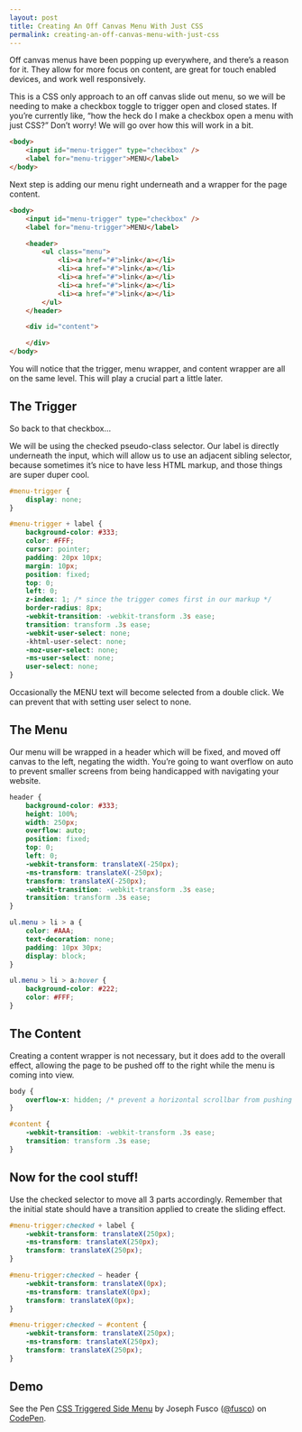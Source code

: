 ```yaml
---
layout: post
title: Creating An Off Canvas Menu With Just CSS
permalink: creating-an-off-canvas-menu-with-just-css
---
```


Off canvas menus have been popping up everywhere, and there’s a reason for it. They allow for more focus on content, are great for touch enabled devices, and work well responsively.

This is a CSS only approach to an off canvas slide out menu, so we will be needing to make a checkbox toggle to trigger open and closed states. If you’re currently like, “how the heck do I make a checkbox open a menu with just CSS?” Don’t worry! We will go over how this will work in a bit.

```html
<body>
	<input id="menu-trigger" type="checkbox" />
	<label for="menu-trigger">MENU</label>
</body>
```

Next step is adding our menu right underneath and a wrapper for the page content.

```html
<body>
	<input id="menu-trigger" type="checkbox" />
	<label for="menu-trigger">MENU</label>

	<header>
		<ul class="menu">
			<li><a href="#">link</a></li>
			<li><a href="#">link</a></li>
			<li><a href="#">link</a></li>
			<li><a href="#">link</a></li>
			<li><a href="#">link</a></li>
		</ul>
	</header>

	<div id="content">

	</div>
</body>
```

You will notice that the trigger, menu wrapper, and content wrapper are all on the same level. This will play a crucial part a little later.

## The Trigger

So back to that checkbox…

We will be using the checked pseudo-class selector. Our label is directly underneath the input, which will allow us to use an adjacent sibling selector, because sometimes it’s nice to have less HTML markup, and those things are super duper cool.

```css
#menu-trigger {
	display: none;
}

#menu-trigger + label {
	background-color: #333;
	color: #FFF;
	cursor: pointer;
	padding: 20px 10px;
	margin: 10px;
	position: fixed;
	top: 0;
	left: 0;
	z-index: 1; /* since the trigger comes first in our markup */
	border-radius: 8px;
	-webkit-transition: -webkit-transform .3s ease;
	transition: transform .3s ease;
	-webkit-user-select: none;
	-khtml-user-select: none;
	-moz-user-select: none;
	-ms-user-select: none;
	user-select: none;
}
```

Occasionally the MENU text will become selected from a double click. We can prevent that with setting user select to none.

## The Menu

Our menu will be wrapped in a header which will be fixed, and moved off canvas to the left, negating the width. You’re going to want overflow on auto to prevent smaller screens from being handicapped with navigating your website.

```css
header {
	background-color: #333;
	height: 100%;
	width: 250px;
	overflow: auto;
	position: fixed;
	top: 0;
	left: 0;
	-webkit-transform: translateX(-250px);
	-ms-transform: translateX(-250px);
	transform: translateX(-250px);
	-webkit-transition: -webkit-transform .3s ease;
	transition: transform .3s ease;
}

ul.menu > li > a {
	color: #AAA;
	text-decoration: none;
	padding: 10px 30px;
	display: block;
}

ul.menu > li > a:hover {
	background-color: #222;
	color: #FFF;
}
```

## The Content

Creating a content wrapper is not necessary, but it does add to the overall effect, allowing the page to be pushed off to the right while the menu is coming into view.

```css
body {
	overflow-x: hidden; /* prevent a horizontal scrollbar from pushing the content right */
}

#content {
	-webkit-transition: -webkit-transform .3s ease;
	transition: transform .3s ease;
}
```

## Now for the cool stuff!

Use the checked selector to move all 3 parts accordingly. Remember that the initial state should have a transition applied to create the sliding effect.

```css
#menu-trigger:checked + label {
	-webkit-transform: translateX(250px);
	-ms-transform: translateX(250px);
	transform: translateX(250px);
}

#menu-trigger:checked ~ header {
	-webkit-transform: translateX(0px);
	-ms-transform: translateX(0px);
	transform: translateX(0px);
}

#menu-trigger:checked ~ #content {
	-webkit-transform: translateX(250px);
	-ms-transform: translateX(250px);
	transform: translateX(250px);
}
```

## Demo

<p data-height="268" data-theme-id="7049" data-slug-hash="bNwQGJ" data-default-tab="result" data-user="fusco" class='codepen'>See the Pen <a href='http://codepen.io/fusco/pen/bNwQGJ/'>CSS Triggered Side Menu</a> by Joseph Fusco (<a href='http://codepen.io/fusco'>@fusco</a>) on <a href='http://codepen.io'>CodePen</a>.</p>
<script async src="//assets.codepen.io/assets/embed/ei.js"></script>
